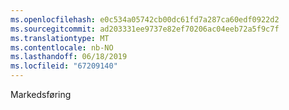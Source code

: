 ```yaml
---
ms.openlocfilehash: e0c534a05742cb00dc61fd7a287ca60edf0922d2
ms.sourcegitcommit: ad203331ee9737e82ef70206ac04eeb72a5f9c7f
ms.translationtype: MT
ms.contentlocale: nb-NO
ms.lasthandoff: 06/18/2019
ms.locfileid: "67209140"
---
```

Markedsføring